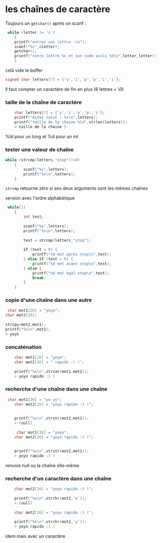 # les chaînes de caractère

Toujours un `getchar()` après un scanf :

```c
 while (letter != 's')
    {
    printf("entrez une lettre :\n");
    scanf("%c",&letter);
    getchar();
    printf("votre lettre %c et son code ascii %d\n",letter,letter);
    }
```

celà vide le buffer

```c
signed char letters[7] = {'y','i','p','p','i','i'};
```

Il faut compter un caractère de fin en plus (6 lettres + \0)

### taille de la chaîne de caractère

```c
    char letters[7] = {'y','i','p','p','i'};
    printf("dites salut : %s\n",letters);
    printf("taille de la chaine %ld",strlen(letters));
    > taille de la chaine 5
```

%ld pour un long et %d pour un int

### tester une valeur de chaîne

```c
while (strcmp(letters,"stop")!=0)
    {
        scanf("%s",letters);
        printf("%s\n",letters);
    }
```

`strcmp` retourne zéro si ses deux arguments sont les mêmes chaînes

version avec l'ordre alphabétique

```c
 while(1)
    {
        int test;
        
        scanf("%s",letters);
        printf("%s\n",letters);
        
        test = strcmp(letters,"stop");
        
        if (test > 0) {
            printf("%d mot après stop\n",test);
        } else if (test < 0) {
            printf("%d mot avant stop\n",test);
        } else {
            printf("%d mot égal stop\n",test);
            break;
        }
    }
```

### copie d'une chaîne dans une autre

```c
 char mot1[26] = "yoyo";
char mot2[26];
    
strcpy(mot2,mot1);
printf("%s\n",mot2);
> yoyo
```

### concaténation

```c
    char mot1[26] = "yoyo";
    char mot2[26] = " rapido :) !";
    
    printf("%s\n",strcat(mot1,mot2));
    > yoyo rapido :) ! 
```

### recherche d'une chaîne dans une chaîne

```c
 char mot1[26] = "yo yo";
    char mot2[26] = "yoyo rapido :) !";
    
    
    printf("%s\n",strstr(mot2,mot1));
    > (null)
    
     char mot1[26] = "yoyo";
    char mot2[26] = "yoyo rapido :) !";
    
    
    printf("%s\n",strstr(mot2,mot1));
    > yoyo rapido :) !
```

renvoie null ou la chaîne elle-même

### recherche d'un caractère dans une chaîne

```c
    char mot2[26] = "yoyo rapido :) !";
    
    printf("%s\n",strchr(mot2,'e'));
    > (null)
    
    char mot2[26] = "yoyo rapido :) !";
    
    printf("%s\n",strchr(mot2,'y'));
    > yoyo rapido :) !
```

idem mais avec un caractère